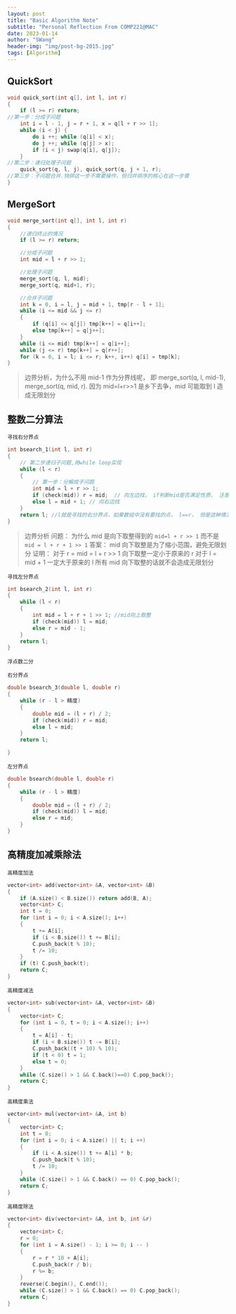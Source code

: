 ```yaml
---
layout: post
title: "Basic Algorithm Note"
subtitle: "Personal Reflection From COMP221@MAC"
date: 2023-01-14
author: "SWang"
header-img: "img/post-bg-2015.jpg"
tags: [Algorithm]
---
```


## QuickSort

```cpp
void quick_sort(int q[], int l, int r)
{
	if (l >= r) return;
//第一步：分成子问题
	int i = l - 1, j = r + 1, x = q[l + r >> 1];
	while (i < j) {
		do i ++; while (q[i] < x);
		do j ++; while (q[j] > x);
		if (i < j) swap(q[i], q[j]);
	}
//第二步：递归处理子问题
	quick_sort(q, l, j), quick_sort(q, j + 1, r);
//第三步：子问题合并.快排这一步不需要操作，但归并排序的核心在这一步骤
}
```

## MergeSort

```cpp
void merge_sort(int q[], int l, int r)
{
    //递归终止的情况
    if (l >= r) return;

    //分成子问题
    int mid = l + r >> 1;

    //处理子问题
    merge_sort(q, l, mid);
    merge_sort(q, mid+1, r);

    //合并子问题
    int k = 0, i = l, j = mid + 1, tmp[r - l + 1];
    while (i <= mid && j <= r)
    {
        if (q[i] <= q[j]) tmp[k++] = q[i++];
        else tmp[k++] = q[j++];
    }
    while (i <= mid) tmp[k++] = q[i++];
    while (j <= r) tmp[k++] = q[r++];
    for (k = 0, i = l; i <= r; k++, i++) q[i] = tmp[k];
}

```

> 边界分析，为什么不用 mid-1 作为分界线呢， 即 merge_sort(q, l, mid-1), merge_sort(q, mid, r). 因为 mid=l+r>>1 是乡下去争，mid 可能取到 l 造成无限划分

## 整数二分算法

`寻找右分界点`

```cpp
int bsearch_1(int l, int r)
{
    // 第二步递归子问题,用while loop实现
    while (l < r)
    {
        // 第一步：分解成子问题
        int mid = l + r >> 1;
        if (check(mid)) r = mid;  // 向左边找， if判断mid是否满足性质， 注意该性质会划分数组的右边部分
        else l = mid + 1; // 向右边找
    }
    return l; //l就是寻找的右分界点，如果数组中没有要找的点， l==r， 但是这种情况是错误的
}
```

> 边界分析
> 问题： 为什么 mid 是向下取整得到的 `mid=l + r >> 1` 而不是 `mid = l + r + 1 >> 1`
> 答案： mid 向下取整是为了缩小范围，避免无限划分
> 证明：
> 对于 r = mid = l + r >> 1 向下取整一定小于原来的 r
> 对于 l = mid + 1 一定大于原来的 l
> 所有 mid 向下取整的话就不会造成无限划分

`寻找左分界点`

```cpp
int bsearch_2(int l, int r)
{
    while (l < r)
    {
        int mid = l + r + 1 >> 1; //mid向上取整
        if (check(mid)) l = mid;
        else r = mid - 1;
    }
    return l;
}
```

`浮点数二分`

`右分界点`

```cpp
double bsearch_3(double l, double r)
{
    while (r - l > 精度)
    {
        double mid = (l + r) / 2;
        if (check(mid)) r = mid;
        else l = mid;
    }
    return l;

}
```

`左分界点`

```cpp
double bsearch(double l, double r)
{
    while (r - l > 精度)
    {
        double mid = (l + r) / 2;
        if (check(mid)) l = mid;
        else r = mid;
    }
}
```

## 高精度加减乘除法

`高精度加法`

```cpp
vector<int> add(vector<int> &A, vector<int> &B)
{
    if (A.size() < B.size()) return add(B, A);
    vector<int> C;
    int t = 0;
    for (int i = 0; i < A.size(); i++)
    {
        t += A[i];
        if (i < B.size()) t += B[i];
        C.push_back(t % 10);
        t /= 10;
    }
    if (t) C.push_back(t);
    return C;
}
```

`高精度减法`

```cpp
vector<int> sub(vector<int> &A, vector<int> &B)
{
    vector<int> C;
    for (int i = 0, t = 0; i < A.size(); i++)
    {
        t = A[i] - t;
        if (i < B.size()) t -= B[i];
        C.push_back((t + 10) % 10);
        if (t < 0) t = 1;
        else t = 0;
    }
    while (C.size() > 1 && C.back()==0) C.pop_back();
    return C;
}
```

`高精度乘法`

```cpp
vector<int> mul(vector<int> &A, int b)
{
    vector<int> C;
    int t = 0;
    for (int i = 0; i < A.size() || t; i ++)
    {
        if (i < A.size()) t += A[i] * b;
        C.push_back(t % 10);
        t /= 10;
    }
    while (C.size() > 1 && C.back() == 0) C.pop_back();
    return C;
}
```

`高精度除法`

```cpp
vector<int> div(vector<int> &A, int b, int &r)
{
    vector<int> C;
    r = 0;
    for (int i = A.size() - 1; i >= 0; i -- )
    {
        r = r * 10 + A[i];
        C.push_back(r / b);
        r %= b;
    }
    reverse(C.begin(), C.end());
    while (C.size() > 1 && C.back() == 0) C.pop_back();
    return C;
}
```

